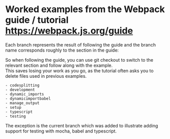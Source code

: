 # Worked examples from the Webpack guide / tutorial https://webpack.js.org/guide
Each branch represents the result of following the guide and the branch name corresponds roughly to the section in the guide:

So when following the guide, you can use git checkout <branch name> to switch to the relevant section and follow along with the example.  
This saves losing your work as you go, as the tutorial often asks you to delete files used in previous examples.



    - codesplitting
    - development
    - dynamic_imports
    - dynamicimportbabel
    - manage_output
    - setup
    - typescript
    - testing

The exception is the current branch which was added to illustrate adding support for testing with mocha, babel and typescript.
